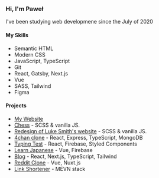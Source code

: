 ### Hi, I'm Paweł
I've been studying web developmene since the July of 2020

#### My Skills
- Semantic HTML
- Modern CSS
- JavaScript, TypeScript
- Git
- React, Gatsby, Next.js
- Vue
- SASS, Tailwind
- Figma

#### Projects
- [My Website](https://kolaczyn.com)
- [Chess](https://github.com/kolaczyn/chess-js) - SCSS & vanilla JS.
- [Redesign of Luke Smith's website](https://github.com/kolaczyn/lukesmithxyz) - SCSS & vanilla JS.
- [4chan clone](https://github.com/kolaczyn/4chan-fullstack) - React, Express, TypeScript, MongoDB
- [Typing Test](https://github.com/kolaczyn/typing-test) - React, Firebase, Styled Components
- [Learn Japanese](https://github.com/kolaczyn/learn-japanese) - Vue, Firebase
- [Blog](https://github.com/kolaczyn/brodie-robertson-website) - React, Next.js, TypeScript, Tailwind
- [Reddit Clone](https://github.com/kolaczyn/react-clone) - Vue, Nuxt.js
- [Link Shortener](https://github.com/kolaczyn/link-shortener-frontend) - MEVN stack
